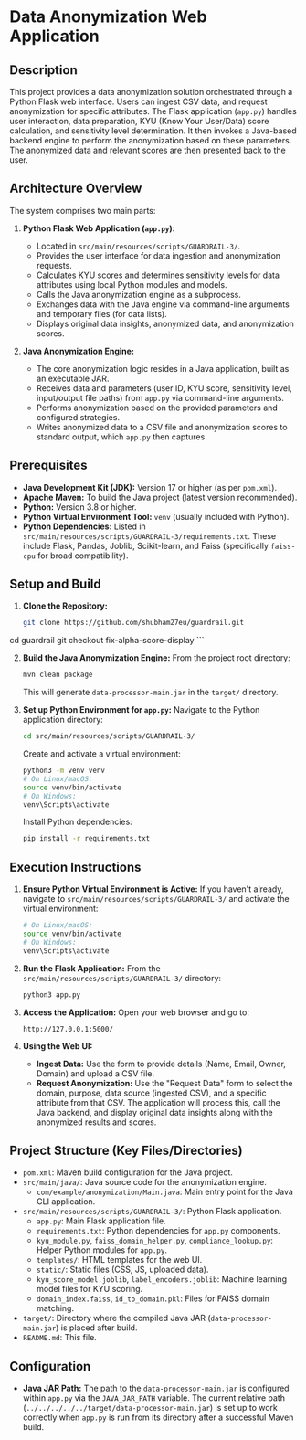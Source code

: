 # Data Anonymization Web Application

## Description

This project provides a data anonymization solution orchestrated through a Python Flask web interface. Users can ingest CSV data, and request anonymization for specific attributes. The Flask application (`app.py`) handles user interaction, data preparation, KYU (Know Your User/Data) score calculation, and sensitivity level determination. It then invokes a Java-based backend engine to perform the anonymization based on these parameters. The anonymized data and relevant scores are then presented back to the user.

## Architecture Overview

The system comprises two main parts:

1.  **Python Flask Web Application (`app.py`):**
    *   Located in `src/main/resources/scripts/GUARDRAIL-3/`.
    *   Provides the user interface for data ingestion and anonymization requests.
    *   Calculates KYU scores and determines sensitivity levels for data attributes using local Python modules and models.
    *   Calls the Java anonymization engine as a subprocess.
    *   Exchanges data with the Java engine via command-line arguments and temporary files (for data lists).
    *   Displays original data insights, anonymized data, and anonymization scores.

2.  **Java Anonymization Engine:**
    *   The core anonymization logic resides in a Java application, built as an executable JAR.
    *   Receives data and parameters (user ID, KYU score, sensitivity level, input/output file paths) from `app.py` via command-line arguments.
    *   Performs anonymization based on the provided parameters and configured strategies.
    *   Writes anonymized data to a CSV file and anonymization scores to standard output, which `app.py` then captures.

## Prerequisites

*   **Java Development Kit (JDK):** Version 17 or higher (as per `pom.xml`).
*   **Apache Maven:** To build the Java project (latest version recommended).
*   **Python:** Version 3.8 or higher.
*   **Python Virtual Environment Tool:** `venv` (usually included with Python).
*   **Python Dependencies:** Listed in `src/main/resources/scripts/GUARDRAIL-3/requirements.txt`. These include Flask, Pandas, Joblib, Scikit-learn, and Faiss (specifically `faiss-cpu` for broad compatibility).

## Setup and Build

1.  **Clone the Repository:**
    ```bash
    git clone https://github.com/shubham27eu/guardrail.git
cd guardrail
git checkout fix-alpha-score-display
    ```

2.  **Build the Java Anonymization Engine:**
    From the project root directory:
    ```bash
    mvn clean package
    ```
    This will generate `data-processor-main.jar` in the `target/` directory.

3.  **Set up Python Environment for `app.py`:**
    Navigate to the Python application directory:
    ```bash
    cd src/main/resources/scripts/GUARDRAIL-3/
    ```
    Create and activate a virtual environment:
    ```bash
    python3 -m venv venv
    # On Linux/macOS:
    source venv/bin/activate
    # On Windows:
    venv\Scripts\activate
    ```
    Install Python dependencies:
    ```bash
    pip install -r requirements.txt
    ```

## Execution Instructions

1.  **Ensure Python Virtual Environment is Active:**
    If you haven't already, navigate to `src/main/resources/scripts/GUARDRAIL-3/` and activate the virtual environment:
    ```bash
    # On Linux/macOS:
    source venv/bin/activate
    # On Windows:
    venv\Scripts\activate
    ```

2.  **Run the Flask Application:**
    From the `src/main/resources/scripts/GUARDRAIL-3/` directory:
    ```bash
    python3 app.py
    ```

3.  **Access the Application:**
    Open your web browser and go to:
    ```
    http://127.0.0.1:5000/
    ```

4.  **Using the Web UI:**
    *   **Ingest Data:** Use the form to provide details (Name, Email, Owner, Domain) and upload a CSV file.
    *   **Request Anonymization:** Use the "Request Data" form to select the domain, purpose, data source (ingested CSV), and a specific attribute from that CSV. The application will process this, call the Java backend, and display original data insights along with the anonymized results and scores.

## Project Structure (Key Files/Directories)

-   `pom.xml`: Maven build configuration for the Java project.
-   `src/main/java/`: Java source code for the anonymization engine.
    -   `com/example/anonymization/Main.java`: Main entry point for the Java CLI application.
-   `src/main/resources/scripts/GUARDRAIL-3/`: Python Flask application.
    -   `app.py`: Main Flask application file.
    -   `requirements.txt`: Python dependencies for `app.py` components.
    -   `kyu_module.py`, `faiss_domain_helper.py`, `compliance_lookup.py`: Helper Python modules for `app.py`.
    -   `templates/`: HTML templates for the web UI.
    -   `static/`: Static files (CSS, JS, uploaded data).
    -   `kyu_score_model.joblib`, `label_encoders.joblib`: Machine learning model files for KYU scoring.
    -   `domain_index.faiss`, `id_to_domain.pkl`: Files for FAISS domain matching.
-   `target/`: Directory where the compiled Java JAR (`data-processor-main.jar`) is placed after build.
-   `README.md`: This file.

## Configuration

*   **Java JAR Path:** The path to the `data-processor-main.jar` is configured within `app.py` via the `JAVA_JAR_PATH` variable. The current relative path (`../../../../../target/data-processor-main.jar`) is set up to work correctly when `app.py` is run from its directory after a successful Maven build.
